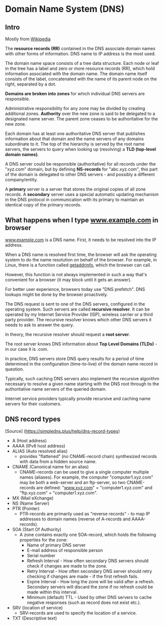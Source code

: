 # Domain Name System (DNS)

## Intro

Mostly from [Wikipedia](https://en.wikipedia.org/wiki/Domain_Name_System)

The **resource records (RR)** contained in the DNS associate domain names with other forms of information. DNS name to IP address is the most used.

The domain name space consists of a tree data structure. Each node or leaf in the tree has a label and zero or more resource records (RR), which hold information associated with the domain name. The domain name itself consists of the label, concatenated with the name of its parent node on the right, separated by a dot.

**Domains are broken into zones** for which individual DNS servers are responsible.

Administrative responsibility for any zone may be divided by creating additional zones. **Authority** over the new zone is said to be delegated to a designated name server. The parent zone ceases to be authoritative for the new zone.

Each domain has at least one authoritative DNS server that publishes information about that domain and the name servers of any domains subordinate to it. The top of the hierarchy is served by the root name servers, the servers to query when looking up (resolving) a **TLD (top-level domain names)**.

A DNS server could be responsible (authoritative) for all records under the "xyz.com" domain, but by defining **NS-records** for "abc.xyz.com", this part of the domain is delegated to other DNS servers - and possibly a different company/entity.

A **primary** server is a server that stores the original copies of all zone records. A **secondary** server uses a special automatic updating mechanism in the DNS protocol in communication with its primary to maintain an identical copy of the primary records.

## What happens when I type www.example.com in browser

www.example.com is a DNS name. First, it needs to be resolved into the IP address.

When a DNS name is resolved first time, the browser will ask the operating system to do the name resolution on behalf of the browser. For example, in Linux, there is a function called [getaddrinfo](https://man7.org/linux/man-pages/man3/getaddrinfo.3.html), which the browser can call.

However, this function is not always implemented in such a way that's convenient for a browser (it may block until it gets an answer).

For better user experience, browsers today use "DNS prefetch". DNS lookups might be done by the browser proactively.

The DNS request is sent to one of the DNS servers, configured in the operating system. Such servers are called **recursive resolver**. It can be operated by my Internet Service Provider (ISP), wireless carrier or a third party provider. The recursive resolver knows which other DNS servers it needs to ask to answer the query.

In theory, the recursive resolver should request a **root server**.

The root server knows DNS information about **Top Level Domains (TLDs)** - in our case it is .com.

In practice, DNS servers store DNS query results for a period of time determined in the configuration (time-to-live) of the domain name record in question.

Typically, such caching DNS servers also implement the recursive algorithm necessary to resolve a given name starting with the DNS root through to the authoritative name servers of the queried domain.

Internet service providers typically provide recursive and caching name servers for their customers.

## DNS record types

[Source] (https://simpledns.plus/help/dns-record-types)

- A (Host address)
- AAAA (IPv6 host address)
- ALIAS (Auto resolved alias)
  - provides "flattened" (no CNAME-record chain) synthesized records with data from a hidden source name.
- CNAME (Canonical name for an alias)
  - CNAME-records can be used to give a single computer multiple names (aliases). For example, the computer "computer1.xyz.com" may be both a web-server and an ftp-server, so two CNAME-records are defined: "www.xyz.com" = "computer1.xyz.com" and "ftp.xyz.com" = "computer1.xyz.com".
- MX (Mail eXchange)
- NS (Name Server)
- PTR (Pointer)
  - PTR-records are primarily used as "reverse records" - to map IP addresses to domain names (reverse of A-records and AAAA-records).
- SOA (Start Of Authority)
  - A zone contains exactly one SOA-record, which holds the following properties for the zone:
    - Name of primary DNS server
    - E-mail address of responsible person
    - Serial number
    - Refresh Interval - How often secondary DNS servers should check if changes are made to the zone.
    - Retry Interval - How often secondary DNS server should retry checking if changes are made - if the first refresh fails.
    - Expire Interval - How long the zone will be valid after a refresh. Secondary servers will discard the zone if no refresh could be made within this interval.
    - Minimum (default) TTL - Used by other DNS servers to cache negative responses (such as record does not exist etc.).
- SRV (location of service)
  - SRV-records are used to specify the location of a service.
- TXT (Descriptive text)
